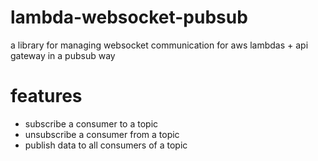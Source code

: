# lambda-websocket-pubsub

a library for managing websocket communication for aws lambdas + api gateway in a pubsub way

# features

- subscribe a consumer to a topic
- unsubscribe a consumer from a topic
- publish data to all consumers of a topic
